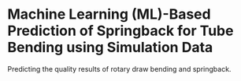 # Machine Learning (ML)-Based Prediction of Springback for Tube Bending using Simulation Data

Predicting the quality results of rotary draw bending and springback.

